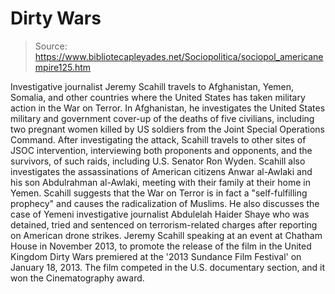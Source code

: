 # Dirty Wars

> Source: https://www.bibliotecapleyades.net/Sociopolitica/sociopol_americanempire125.htm

Investigative journalist
Jeremy Scahill travels
to Afghanistan, Yemen, Somalia, and other countries
where the United States has taken military action in the
War on Terror.
In Afghanistan, he
investigates the United States military and government
cover-up of the deaths of five civilians, including two
pregnant women killed by US soldiers from the Joint
Special Operations Command.
After investigating the
attack, Scahill travels to other sites of JSOC
intervention, interviewing both proponents and
opponents, and the survivors, of such raids, including
U.S. Senator Ron Wyden.
Scahill also investigates the assassinations of American
citizens Anwar al-Awlaki and his son Abdulrahman
al-Awlaki, meeting with their family at their home in
Yemen.
Scahill suggests that the
War on Terror is in
fact a "self-fulfilling prophecy" and causes the
radicalization of Muslims.
He also discusses the case
of Yemeni investigative journalist Abdulelah Haider
Shaye who was detained, tried and sentenced on
terrorism-related charges after reporting on American
drone strikes.
Jeremy Scahill speaking at an event at Chatham House in
November 2013, to promote the release of the film in the
United Kingdom
Dirty Wars premiered at the '2013 Sundance Film
Festival' on January 18, 2013. The film competed in the
U.S. documentary section, and it won the Cinematography
award.

